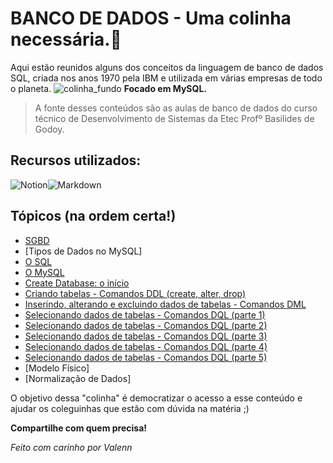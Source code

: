 # BANCO DE DADOS - Uma colinha necessária.📝
Aqui estão reunidos alguns dos conceitos da linguagem de banco de dados SQL, criada nos anos 1970 pela IBM e utilizada em várias empresas de todo o planeta.
![colinha_fundo](https://user-images.githubusercontent.com/85965282/152711729-60727fa8-ffbf-4b21-9136-611c197dc5fb.png)
**Focado em MySQL.**
> A fonte desses conteúdos são as aulas de banco de dados do curso técnico de Desenvolvimento de Sistemas da Etec Profº Basilides de Godoy.

## Recursos utilizados:
<p style="display:flex;">
  <img src="https://img.shields.io/badge/Notion-000000?style=for-the-badge&logo=notion&logoColor=white" alt="Notion"/> 
  <img src="https://img.shields.io/badge/Markdown-000000?style=for-the-badge&logo=markdown&logoColor=white" alt="Markdown"/>
</p>
  
  
## Tópicos (na ordem certa!)

 - [SGBD](./SGBD/README.md)
 - [Tipos de Dados no MySQL]
 - [O SQL](./O_SQL/README.md)
 - [O MySQL](./O_MySQL/README.md) 
 - [Create Database: o início](./Create_Database/README.md)
 - [Criando tabelas - Comandos DDL (create, alter, drop)](./Comandos_DDL/README.md)
 - [Inserindo, alterando e excluindo dados de tabelas - Comandos DML](./Comandos_DML/README.md)
 - [Selecionando dados de tabelas - Comandos DQL (parte 1)](./Comandos_DQL_1/README.md)
 - [Selecionando dados de tabelas - Comandos DQL (parte 2)](./Comandos_DQL_2/README.md)
 - [Selecionando dados de tabelas - Comandos DQL (parte 3)](./Comandos_DQL_3/README.md)
 - [Selecionando dados de tabelas - Comandos DQL (parte 4)](./Comandos_DQL_4/README.md)
 - [Selecionando dados de tabelas - Comandos DQL (parte 5)](./Comandos_DQL_5/README.md)
 - [Modelo Físico]
 - [Normalização de Dados]

 
O objetivo dessa "colinha" é democratizar o acesso a esse conteúdo e ajudar os coleguinhas que estão com dúvida na matéria ;)

**Compartilhe com quem precisa!**

*Feito com carinho por Valenn*

